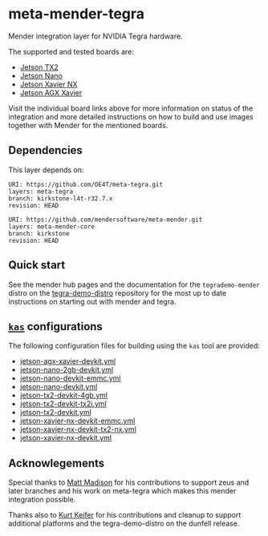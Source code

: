 # meta-mender-tegra

Mender integration layer for NVIDIA Tegra hardware.

The supported and tested boards are:

- [Jetson TX2](https://hub.mender.io/t/nvidia-tegra-jetson-tx2/123)
- [Jetson Nano](https://hub.mender.io/t/nvidia-tegra-jetson-nano/1360)
- [Jetson Xavier NX](https://hub.mender.io/t/nvidia-tegra-jetson-xavier-nx/2615)
- [Jetson AGX Xavier](https://hub.mender.io/t/nvidia-tegra-agx-xavier/2616)

Visit the individual board links above for more information on status of the
integration and more detailed instructions on how to build and use images
together with Mender for the mentioned boards.


## Dependencies

This layer depends on:

```
URI: https://github.com/OE4T/meta-tegra.git
layers: meta-tegra
branch: kirkstone-l4t-r32.7.x
revision: HEAD
```

```
URI: https://github.com/mendersoftware/meta-mender.git
layers: meta-mender-core
branch: kirkstone
revision: HEAD
```

## Quick start

See the mender hub pages and the documentation for the `tegrademo-mender`
distro on the [tegra-demo-distro](https://github.com/OE4T/tegra-demo-distro) repository
for the most up to date instructions on starting out with mender and tegra.

## [`kas`](https://github.com/siemens/kas) configurations

The following configuration files for building using the `kas` tool are provided:

- [jetson-agx-xavier-devkit.yml](../kas/jetson-agx-xavier-devkit.yml)
- [jetson-nano-2gb-devkit.yml](../kas/jetson-nano-2gb-devkit.yml)
- [jetson-nano-devkit-emmc.yml](../kas/jetson-nano-devkit-emmc.yml)
- [jetson-nano-devkit.yml](../kas/jetson-nano-devkit.yml)
- [jetson-tx2-devkit-4gb.yml](../kas/jetson-tx2-devkit-4gb.yml)
- [jetson-tx2-devkit-tx2i.yml](../kas/jetson-tx2-devkit-tx2i.yml)
- [jetson-tx2-devkit.yml](../kas/jetson-tx2-devkit.yml)
- [jetson-xavier-nx-devkit-emmc.yml](../kas/jetson-xavier-nx-devkit-emmc.yml)
- [jetson-xavier-nx-devkit-tx2-nx.yml](../kas/jetson-xavier-nx-devkit-tx2-nx.yml)
- [jetson-xavier-nx-devkit.yml](../kas/jetson-xavier-nx-devkit.yml)

## Acknowlegements

Special thanks to [Matt Madison](https://github.com/madisongh) for his contributions to
support zeus and later branches and his work on meta-tegra which makes this mender
integration possible.

Thanks also to [Kurt Keifer](https://github.com/kekiefer/) for his contributions and
cleanup to support additional platforms and the tegra-demo-distro on the dunfell release.
